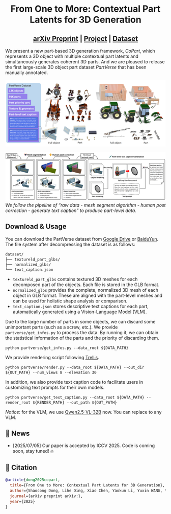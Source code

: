 <div align="center">

# From One to More: Contextual Part Latents for 3D Generation
## [arXiv Preprint](https://arxiv.org/) | [Project](https://hkdsc.github.io/project/copart/) | [Dataset](https://huggingface.co/) 

</div>

We present a new part-based 3D generation framework, *CoPart*, which represents a 3D object with multiple contextual part latents and simultaneously generates coherent 3D parts. And we are pleased to release the first large-scale 3D object part dataset *PartVerse* that has been manually annotated.

![image_1](assets/data_teaser.png)

![image_2](assets/dataset_pipeline_arxiv1.png)
*We follow the pipeline of “raw data - mesh segment algorithm - human post correction -
generate text caption” to produce part-level data.*

<!-- ![image_3](assets/copart_pipeline.png)
*The framework of CoPart operates as follows: Gaussian noise is added to part image and geometric tokens extracted from the VAE, which are then fed into 3D and 2D denoisers. Mutual guidance (a) is introduced to facilitate information exchange between the 3D and 2D modalities (via Cross-Modality Attention) as well as between different parts (via Cross-Part Attention). Additionally, (b) the 3D bounding boxes are treated as cube meshes, and the extracted box tokens are injected into the 3D denoiser through cross-attention. Simultaneously, the boxes are rendered into 2D images and injected into the 2D denoiser via ControlNet.* -->

## Download & Usage
You can download the PartVerse dataset from [Google Drive](https://drive.google.com/drive/folders/11pl0yw-tjkYutPwpnv1ZeQvIEW7WkBSP) or [BaiduYun](https://drive.google.com/drive/folders/11pl0yw-tjkYutPwpnv1ZeQvIEW7WkBSP). 
The file system after decompressing the dataset is as follows:
```
dataset/
├── textureld_part_glbs/  
├── normalized_glbs/    
└── text_caption.json       
```
- `textureld_part_glbs` contains textured 3D meshes for each decomposed part of the objects. Each file is stored in the GLB format. 
- `normalized_glbs` provides the complete, normalized 3D mesh of each object in GLB format. These are aligned with the part-level meshes and can be used for holistic shape analysis or comparison. 
- `text_caption.json` stores descriptive text captions for each part, automatically generated using a Vision-Language Model (VLM).

Due to the large number of parts in some objects, we can discard some unimportant parts (such as a screw, etc.). We provide `partverse/get_infos.py` to process the data. By running it, we can obtain the statistical information of the parts and the priority of discarding them.
```
python partverse/get_infos.py --data_root ${DATA_PATH}
```
We provide rendering script following [Trellis](https://github.com/microsoft/TRELLIS).
```
python partverse/render.py --data_root ${DATA_PATH} --out_dir ${OUT_PATH} --num_views 8 --elevation 30
```
In addition, we also provide text caption code to facilitate users in customizing text prompts for their own models. 
```
python partverse/get_text_caption.py --data_root ${DATA_PATH} --render_root ${RENDER_PATH} --out_path ${OUT_PATH}
```
*Notice*: for the VLM, we use [Qwen2.5-VL-32B](https://huggingface.co/Qwen/Qwen2.5-VL-32B-Instruct) now. You can replace to any VLM.


## 🚩 News
- [2025/07/05] Our paper is accepted by ICCV 2025. Code is coming soon, stay tuned! 🔥

## 📖 Citation
```bibtex
@article{dong2025copart,
  title={From One to More: Contextual Part Latents for 3D Generation},
  author={Shaocong Dong, Lihe Ding, Xiao Chen, Yaokun Li, Yuxin WANG, Yucheng Wang, Qi WANG, Jaehyeok Kim, Chenjian Gao, Zhanpeng Huang, Zibin Wang, Tianfan Xue, Dan Xu},
  journal={arXiv preprint arXiv:},
  year={2025}
}
```
